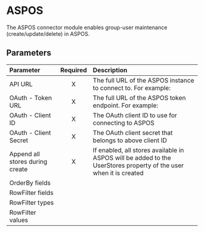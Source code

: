 # ASPOS

The ASPOS connector module enables group-user maintenance
(create/update/delete) in ASPOS.

## Parameters

|            Parameter            | Required |                                                    Description                                                    |
|:--------------------------------|:--------:|:------------------------------------------------------------------------------------------------------------------|
| API URL                         |    X     | The full URL of the ASPOS instance to connect to. For example:                                                    |
| OAuth - Token URL               |    X     | The full URL of the ASPOS token endpoint. For example:                                                            |
| OAuth - Client ID               |    X     | The OAuth client ID to use for connecting to ASPOS                                                                |
| OAuth - Client Secret           |    X     | The OAuth client secret that belongs to above client ID                                                           |
| Append all stores during create |    X     | If enabled, all stores available in ASPOS will be added to the UserStores property of the user when it is created |
|          OrderBy fields         |          |                                                                                                                   |
|         RowFilter fields        |          |                                                                                                                   |
|         RowFilter types         |          |                                                                                                                   |
|         RowFilter values        |          |                                                                                                                   |

